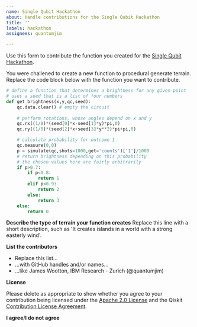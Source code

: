 ```yaml
---
name: Single Qubit Hackathon
about: Handle contributions for the Single Qubit Hackathon
title: ''
labels: hackathon
assignees: quantumjim

---
```


Use this form to contribute the function you created for the [Single Qubit Hackathon](https://github.com/quantumjim/MicroQiskit/blob/master/Terrain-Hackathon.ipynb).

You were challened to create a new function to procedural generate terrain. Replace the code block below with the function you want to contribute.

```python
# define a function that determines a brightness for any given point
# uses a seed that is a list of four numbers
def get_brightness(x,y,qc,seed):
    qc.data.clear() # empty the circuit
    
    # perform rotations, whose angles depend on x and y
    qc.rx((1/8)*(seed[0]*x-seed[1]*y)*pi,0)
    qc.ry((1/8)*(seed[2]*x+seed[3]*y**2)*pi+pi,0)

    # calculate probability for outcome 1
    qc.measure(0,0)
    p = simulate(qc,shots=1000,get='counts')['1']/1000
    # return brightness depending on this probability
    # the chosen values here are fairly arbitrarily
    if p>0.7:
        if p<0.8:
            return 1
        elif p<0.9:
            return 2
        else:
            return 3
    else:
        return 0
```

**Describe the type of terrain your function creates**
Replace this line with a short description, such as 'It creates islands in a world with a strong easterly wind'.

**List the contributors**

- Replace this list...
- ...with GitHub handles and/or names...
- ...like James Wootton, IBM Research - Zurich (@quantumjim)

**License**

Please delete as appropriate to show whether you agree to your contribution being licensed under the [Apache 2.0 License](https://github.com/quantumjim/MicroQiskit/blob/master/LICENSE) and the Qiskit [Contribution License Agreement](https://qiskit.org/license/qiskit-cla.pdf).

**I agree**/**I do not agree**
